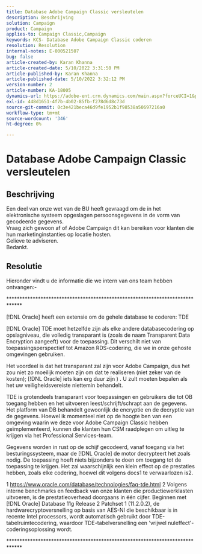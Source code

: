 ```yaml
---
title: Database Adobe Campaign Classic versleutelen
description: Beschrijving
solution: Campaign
product: Campaign
applies-to: Campaign Classic,Campaign
keywords: KCS- Database Adobe Campaign Classic coderen
resolution: Resolution
internal-notes: E-000521507
bug: false
article-created-by: Karan Khanna
article-created-date: 5/10/2022 3:31:50 PM
article-published-by: Karan Khanna
article-published-date: 5/10/2022 3:32:12 PM
version-number: 2
article-number: KA-18005
dynamics-url: https://adobe-ent.crm.dynamics.com/main.aspx?forceUCI=1&pagetype=entityrecord&etn=knowledgearticle&id=3bde304a-76d0-ec11-a7b5-00224809c556
exl-id: 448d1651-4f7b-4b02-85fb-f278d6d8c73d
source-git-commit: 0c3e421beca46d9fe1952b1f98538a50697216a0
workflow-type: tm+mt
source-wordcount: '346'
ht-degree: 0%

---
```


# Database Adobe Campaign Classic versleutelen

## Beschrijving

Een deel van onze wet van de BU heeft gevraagd om de in het elektronische systeem opgeslagen persoonsgegevens in de vorm van gecodeerde gegevens.
<br>Vraag zich gewoon af of Adobe Campaign dit kan bereiken voor klanten die hun marketinginstanties op locatie hosten.
<br>Gelieve te adviseren.
<br>Bedankt.

## Resolutie


Hieronder vindt u de informatie die we intern van ons team hebben ontvangen:-

\*\*\*\*\*\*\*\*\*\*\*\*\*\*\*\*\*\*\*\*\*\*\*\*\*\*\*\*\*\*\*\*\*\*\*\*\*\*\*\*\*\*\*\*\*\*\*\*\*\*\*\*\*\*\*\*\*\*\*\*\*\*\*\*\*\*\*\*\*\*\*\*\*\*\*\*\*

[!DNL Oracle] heeft een extensie om de gehele database te coderen: TDE

[!DNL Oracle] TDE moet hetzelfde zijn als elke andere databasecodering op opslagniveau, die volledig transparant is (zoals de naam Transparent Data Encryption aangeeft) voor de toepassing. Dit verschilt niet van toepassingsperspectief tot Amazon RDS-codering, die we in onze gehoste omgevingen gebruiken.

Het voordeel is dat het transparant zal zijn voor Adobe Campaign, dus het zou niet zo moeilijk moeten zijn om dat te realiseren (niet zeker van de kosten); [!DNL Oracle] iets kan erg duur zijn ) . U zult moeten bepalen als het uw veiligheidsvereiste niettemin behandelt.

TDE is grotendeels transparant voor toepassingen en gebruikers die tot OB toegang hebben en het uitvoeren leest/schrijft/schrapt aan de gegevens. Het platform van DB behandelt gewoonlijk de encryptie en de decryptie van de gegevens. Hoewel ik momenteel niet op de hoogte ben van een omgeving waarin we deze voor Adobe Campaign Classic hebben geïmplementeerd, kunnen die klanten hun CSM raadplegen om uitleg te krijgen via het Professional Services-team.

Gegevens worden in rust op de schijf gecodeerd, vanaf toegang via het besturingssysteem, maar de [!DNL Oracle] de motor decrypteert het zoals nodig. De toepassing hoeft niets bijzonders te doen om toegang tot de toepassing te krijgen. Het zal waarschijnlijk een klein effect op de prestaties hebben, zoals elke codering, hoewel dit volgens docs1 te verwaarlozen is2.

1 https://www.oracle.com/database/technologies/faq-tde.html 2 Volgens interne benchmarks en feedback van onze klanten die productiewerklasten uitvoeren, is de prestatieoverhead doorgaans in één cijfer. Beginnen met [!DNL Oracle] Database 11g Release 2 Patchset 1 (11.2.0.2), de hardwarecryptoversnelling op basis van AES-NI die beschikbaar is in recente Intel processors, wordt automatisch gebruikt door TDE-tabelruimtecodering, waardoor TDE-tabelversnelling een &#39;vrijwel nuleffect&#39;-coderingsoplossing wordt.

\*\*\*\*\*\*\*\*\*\*\*\*\*\*\*\*\*\*\*\*\*\*\*\*\*\*\*\*\*\*\*\*\*\*\*\*\*\*\*\*\*\*\*\*\*\*\*\*\*\*\*\*\*\*\*\*\*\*\*\*\*\*\*\*\*\*\*\*\*\*\*\*\*\*\*\*\*
